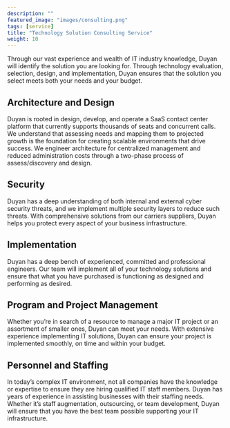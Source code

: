 ```yaml
---
description: ""
featured_image: "images/consulting.png"
tags: [service]
title: "Technology Solution Consulting Service"
weight: 10
---
```


Through our vast experience and wealth of IT industry knowledge, Duyan will identify the solution you are looking for. Through technology evaluation, selection, design, and implementation, Duyan ensures that the solution you select meets both your needs and your budget. <!--more-->

Architecture and Design
---
Duyan is rooted in design, develop, and operate a SaaS contact center platform that currently supports thousands of seats and concurrent calls. We understand that assessing needs and mapping them to projected growth is the foundation for creating scalable environments that drive success. We engineer architecture for centralized management and reduced administration costs through a two-phase process of assess/discovery and design.

Security
---
Duyan has a deep understanding of both internal and external cyber security threats, and we implement multiple security layers to reduce such threats. With comprehensive solutions from our carriers suppliers, Duyan helps you protect every aspect of your business infrastructure.

Implementation
---
Duyan has a deep bench of experienced, committed and professional engineers. Our team will implement all of your technology solutions and ensure that what you have purchased is functioning as designed and performing as desired.

Program and Project Management
---
Whether you’re in search of a resource to manage a major IT project or an assortment of smaller ones, Duyan can meet your needs. With extensive experience implementing IT solutions, Duyan can ensure your project is implemented smoothly, on time and within your budget.

Personnel and Staffing
---
In today’s complex IT environment, not all companies have the knowledge or expertise to ensure they are hiring qualified IT staff members. Duyan has years of experience in assisting businesses with their staffing needs. Whether it’s staff augmentation, outsourcing, or team development, Duyan will ensure that you have the best team possible supporting your IT infrastructure.
